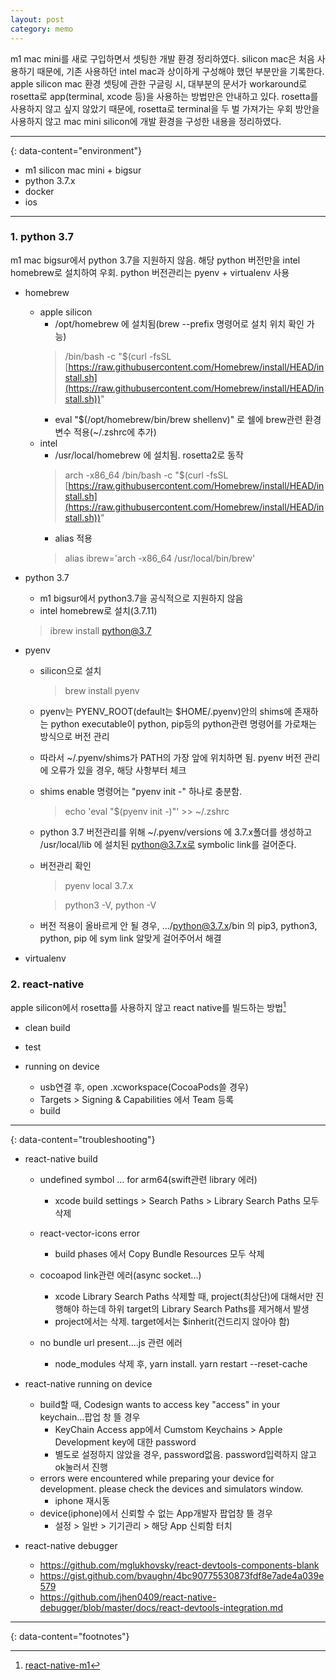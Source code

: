 ```yaml
---
layout: post
category: memo
---
```


m1 mac mini를 새로 구입하면서 셋팅한 개발 환경 정리하였다. silicon mac은 처음 사용하기 때문에, 기존 사용하던 intel mac과 상이하게 구성해야 했던 부분만을 기록한다.
apple silicon mac 환경 셋팅에 관한 구글링 시, 대부분의 문서가 workaround로 rosetta로 app(terminal, xcode 등)을 사용하는 방법만은 안내하고 있다.
rosetta를 사용하지 않고 싶지 않았기 때문에, rosetta로 terminal을 두 벌 가져가는 우회 방안을 사용하지 않고 mac mini silicon에 개발 환경을 구성한 내용을 정리하였다.

---
{: data-content="environment"}

- m1 silicon mac mini + bigsur
- python 3.7.x
- docker
- ios

---

### 1. python 3.7
m1 mac bigsur에서 python 3.7을 지원하지 않음. 해당 python 버전만을 intel homebrew로 설치하여 우회. python 버전관리는 pyenv + virtualenv 사용

- homebrew
    - apple silicon
        - /opt/homebrew 에 설치됨(brew --prefix 명령어로 설치 위치 확인 가능)
        > /bin/bash \-c "$(curl \-fsSL [https://raw.githubusercontent.com/Homebrew/install/HEAD/install.sh](https://raw.githubusercontent.com/Homebrew/install/HEAD/install.sh))"
        - eval "$(/opt/homebrew/bin/brew shellenv)" 로 쉘에 brew관련 환경변수 적용(~/.zshrc에 추가)
    - intel
        - /usr/local/homebrew 에 설치됨. rosetta2로 동작
        > arch -x86_64 /bin/bash \-c "$(curl \-fsSL [https://raw.githubusercontent.com/Homebrew/install/HEAD/install.sh](https://raw.githubusercontent.com/Homebrew/install/HEAD/install.sh))"
        - alias 적용
        > alias ibrew='arch -x86_64 /usr/local/bin/brew'

- python 3.7
    - m1 bigsur에서 python3.7을 공식적으로 지원하지 않음
    - intel homebrew로 설치(3.7.11) 
    > ibrew install python@3.7

- pyenv
    - silicon으로 설치
        > brew install pyenv
    - pyenv는 PYENV_ROOT(default는 $HOME/.pyenv)안의 shims에 존재하는 python executable이 python, pip등의 python관련 명령어를 가로채는 방식으로 버전 관리
    - 따라서 ~/.pyenv/shims가 PATH의 가장 앞에 위치하면 됨. pyenv 버전 관리에 오류가 있을 경우, 해당 사항부터 체크
    - shims enable 명령어는 "pyenv init -" 하나로 충분함.
        > echo 'eval "$(pyenv init -)"' >> ~/.zshrc
    - python 3.7 버전관리를 위해 ~/.pyenv/versions 에 3.7.x폴더를 생성하고 /usr/local/lib 에 설치된 python@3.7.x로 symbolic link를 걸어준다. 
    - 버전관리 확인
        > pyenv local 3.7.x

        > python3 -V, python -V
    - 버전 적용이 올바르게 안 될 경우, .../python@3.7.x/bin 의 pip3, python3, python, pip 에 sym link 알맞게 걸어주어서 해결 

- virtualenv


### 2. react-native
apple silicon에서 rosetta를 사용하지 않고 react native를 빌드하는 방법[^1]
* clean build
- test

- running on device
    - usb연결 후, open .xcworkspace(CocoaPods쓸 경우)
    - Targets > Signing & Capabilities 에서 Team 등록
    - build 

---
{: data-content="troubleshooting"}

- react-native build
    - undefined symbol ... for arm64(swift관련 library 에러)
        - xcode build settings > Search Paths > Library Search Paths 모두 삭제
    - react-vector-icons error
        - build phases 에서 Copy Bundle Resources 모두 삭제 

    - cocoapod link관련 에러(async socket...)
        - xcode Library Search Paths 삭제할 때, project(최상단)에 대해서만 진행해야 하는데 하위 target의 Library Search Paths를 제거해서 발생
        - project에서는 삭제. target에서는 $inherit(건드리지 않아야 함)
    - no bundle url present....js 관련 에러
        - node_modules 삭제 후, yarn install. yarn restart --reset-cache
- react-native running on device
    - build할 때, Codesign wants to access key "access" in your keychain...팝업 창 뜰 경우
        - KeyChain Access app에서 Cumstom Keychains > Apple Development key에 대한 password
        - 별도로 설정하지 않았을 경우, password없음. password입력하지 않고 ok눌러서 진행
    - errors were encountered while preparing your device for development. please check the devices and simulators window.
        - iphone 재시동
    - device(iphone)에서 신뢰할 수 없는 App개발자 팝업창 뜰 경우
        - 설정 > 일반 > 기기관리 > 해당 App 신뢰함 터치

- react-native debugger
     - https://github.com/mglukhovsky/react-devtools-components-blank 
     - https://gist.github.com/bvaughn/4bc90775530873fdf8e7ade4a039e579
     - https://github.com/jhen0409/react-native-debugger/blob/master/docs/react-devtools-integration.md


---
{: data-content="footnotes"}

[^1]: [react-native-m1](https://github.com/aiba/react-native-m1)